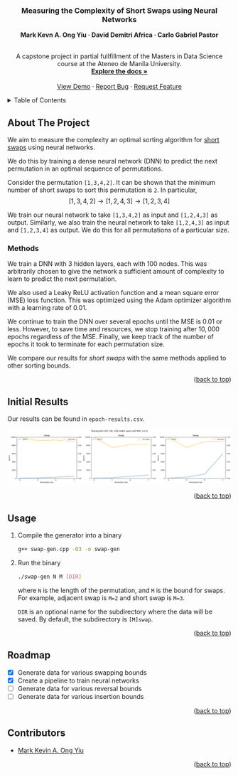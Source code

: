 <a name="readme-top"></a>

<!-- TITLE -->
<div align="center">
  <h3 align="center">Measuring the Complexity of Short Swaps using Neural Networks</h3>
  <strong>Mark Kevn A. Ong Yiu · David Demitri Africa · Carlo Gabriel Pastor</strong>
  <br />
  <br />
  <p align="center">
    A capstone project in partial fullfillment of the Masters in Data Science course at the Ateneo de Manila University.
    <br />
    <a href="https://github.com/ongyiumark/analyzing-short-swaps"><strong>Explore the docs »</strong></a>
    <br />
    <br />
    <a href="https://github.com/ongyiumark/analyzing-short-swaps">View Demo</a>
    ·
    <a href="https://github.com/ongyiumark/analyzing-short-swaps/issues">Report Bug</a>
    ·
    <a href="https://github.com/ongyiumark/analyzing-short-swaps/issues">Request Feature</a>
  </p>
</div>

<!-- TABLE OF CONTENTS -->
<details>
  <summary>Table of Contents</summary>
  <ol>
    <li>
      <a href="#about-the-project">About The Project</a>
      <ul>
      <li><a href="#methods">Methods</a></li>
      </ul>
    </li>
    <li><a href="#initial-results">Initial Results</a></li>
    <li><a href="#usage">Usage</a></li>
    <li><a href="#roadmap">Roadmap</a></li>
    <li><a href="#contributors">Contributors</a></li>
  </ol>
</details>


<!-- ABOUT THE PROJECT -->
## About The Project
We aim to measure the complexity an optimal sorting algorithm for [short swaps](https://pubmed.ncbi.nlm.nih.gov/14633399/) using neural networks. 

We do this by training a dense neural network (DNN) to predict the next permutation in an optimal sequence of permutations. 

Consider the permutation `[1,3,4,2]`. It can be shown that the minimum number of short swaps to sort this permutation is `2`. In particular, $$[1,3,4,2] \longrightarrow [1,2,4,3] \longrightarrow [1,2,3,4]$$

We train our neural network to take `[1,3,4,2]` as input and `[1,2,4,3]` as output. Similarly, we also train the neural network to take `[1,2,4,3]` as input and `[1,2,3,4]` as output. We do this for all permutations of a particular size.

### Methods

We train a DNN with 3 hidden layers, each with 100 nodes. This was arbitrarily chosen to give the network a sufficient amount of complexity to learn to predict the next permutation. 

We also used a Leaky ReLU activation function and a mean square error (MSE) loss function. This was optimized using the Adam optimizer algorithm with a learning rate of $0.01$.

We continue to train the DNN over several epochs until the MSE is $0.01$ or less. However, to save time and resources, we stop training after $10,000$ epochs regardless of the MSE. Finally, we keep track of the number of epochs it took to terminate for each permutation size.

We compare our results for _short swaps_ with the same methods applied to other sorting bounds.

<p align="right">(<a href="#readme-top">back to top</a>)</p>

<!-- RESULTS -->
## Initial Results

Our results can be found in `epoch-results.csv`.

![Inital results using epochs as a measure](initial-epoch-results.png)

<p align="right">(<a href="#readme-top">back to top</a>)</p>


<!-- USAGE -->
## Usage

1. Compile the generator into a binary
    ```sh
    g++ swap-gen.cpp -O3 -o swap-gen
    ```
2. Run the binary
    ```sh
    ./swap-gen N M [DIR]
    ```
    where `N` is the length of the permutation, and `M` is the bound for swaps. For example, adjacent swap is `M=2` and short swap is `M=3`.

    `DIR` is an optional name for the subdirectory where the data will be saved. By default, the subdirectory is `[M]swap`.

<p align="right">(<a href="#readme-top">back to top</a>)</p>


<!-- ROADMAP -->
## Roadmap
- [x] Generate data for various swapping bounds
- [x] Create a pipeline to train neural networks
- [ ] Generate data for various reversal bounds
- [ ] Generate data for various insertion bounds

<p align="right">(<a href="#readme-top">back to top</a>)</p>


<!-- CONTRIBUTORS -->
## Contributors
- [Mark Kevin A. Ong Yiu](https://github.com/ongyiumark)

<p align="right">(<a href="#readme-top">back to top</a>)</p>